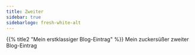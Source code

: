 ```yaml
---
title: Zweiter
sidebar: true
sidebarlogo: fresh-white-alt
---
```


{{% title2 "Mein erstklassiger Blog-Eintrag" %}}
Mein zuckersüßer zweiter Blog-Eintrag
